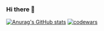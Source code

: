 ### Hi there 👋

[![Anurag's GitHub stats](https://github-readme-stats.vercel.app/api?username=anuraghazra)](https://github.com/anuraghazra/github-readme-stats)
[![codewars](https://www.codewars.com/users/rosettel_s21/badges/large)](https://www.codewars.com/users/rosettel_s21)
